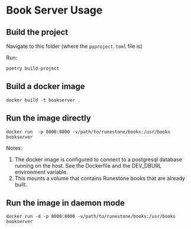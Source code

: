 # Book Server Usage

## Build the project
Navigate to this folder (where the `pyproject.toml` file is)

Run:
``` shell
poetry build-project
```

## Build a docker image

``` shell
docker build -t bookserver .
```

## Run the image directly

``` shell
docker run  -p 8000:8000 -v/path/to/runestone/books:/usr/books bookserver
```
Notes:

1. The docker image is configured to connect to a postgresql database running on the host.  See the Dockerfile and the DEV_DBURL environment variable.
2. This mounts a volume that contains Runestone books that are already built.

## Run the image in daemon mode

``` shell
docker run -d -p 8000:8000 -v/path/to/runestone/books:/usr/books bookserver
```


